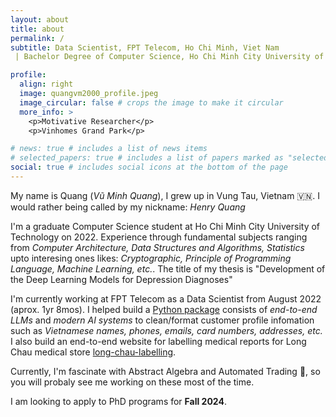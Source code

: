 ```yaml
---
layout: about
title: about
permalink: /
subtitle: Data Scientist, FPT Telecom, Ho Chi Minh, Viet Nam
 | Bachelor Degree of Computer Science, Ho Chi Minh City University of Technology, Ho Chi Minh, Viet Nam

profile:
  align: right
  image: quangvm2000_profile.jpeg
  image_circular: false # crops the image to make it circular
  more_info: >
    <p>Motivative Researcher</p>
    <p>Vinhomes Grand Park</p>

# news: true # includes a list of news items
# selected_papers: true # includes a list of papers marked as "selected={true}"
social: true # includes social icons at the bottom of the page
---
```


My name is Quang (*Vũ Minh Quang*), I grew up in Vung Tau, Vietnam 🇻🇳. I would rather being called by my nickname: *Henry Quang*

I'm a graduate Computer Science student at Ho Chi Minh City University of Technology on 2022. Experience through fundamental subjects ranging from *Computer Architecture, Data Structures and Algorithms, Statistics* upto interesing ones likes: *Cryptographic, Principle of Programming Language, Machine Learning, etc.*. The title of my thesis is "Development of the Deep Learning Models for Depression Diagnoses"

I'm currently working at FPT Telecom as a Data Scientist from August 2022 (aprox. 1yr 8mos). I helped build a [Python package](https://pypi.org/project/preprocessing-pgp/) consists of *end-to-end LLMs* and *modern AI systems* to clean/format customer profile infomation such as *Vietnamese names, phones, emails, card numbers, addresses, etc.* I also build an end-to-end website for labelling medical reports for Long Chau medical store [long-chau-labelling](https://lc-labelling-application.onrender.com/auth/login).

Currently, I'm fascinate with Abstract Algebra and Automated Trading 💸, so you will probaly see me working on these most of the time.

I am looking to apply to PhD programs for **Fall 2024**.
